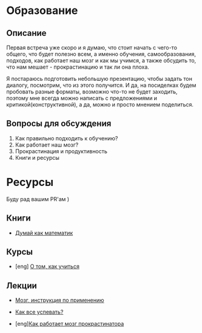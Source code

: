 # Образование

## Описание

Первая встреча уже скоро и я думаю, что стоит начать с чего-то общего, что будет полезно всем, а именно обучения, самообразования, подходов, как работает наш мозг и как мы учимся, а также обсудить то, что нам мешает - прокрастинацию и так ли она плоха.

Я постараюсь подготовить небольшую презентацию, чтобы задать тон диалогу, посмотрим, что из этого получится. И да, на посиделках будем пробовать разные форматы, возможно что-то не будет заходить, поэтому мне всегда можно написать с предложениями и критикой(конструктивной), а да, можно и просто мнением поделиться.


## Вопросы для обсуждения
1. Как правильно подходить к обучению?
2. Как работает наш мозг?
3. Прокрастинация и продуктивность
3. Книги и ресурсы

# Ресурсы

Буду рад вашим PR'ам )

## Книги

* [Думай как математик](https://www.ozon.ru/context/detail/id/33253422/)


## Курсы

* [eng] [О том, как учиться](https://ru.coursera.org/learn/learning-how-to-learn)


## Лекции

* [Мозг, инструкция по применению](https://www.youtube.com/watch?v=953uZgYNj9g)

* [Как все успевать?](https://www.youtube.com/watch?v=fWR5SFhBUWc)

* [eng][Как работает мозг прокрастинатора](https://waitbutwhy.com/2016/03/my-ted-talk.html)
